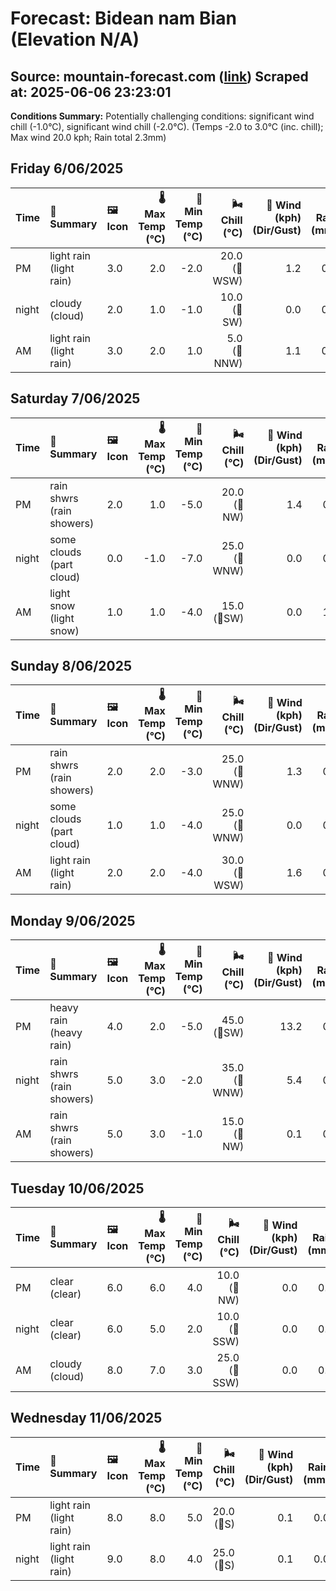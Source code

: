 # Forecast: Bidean nam Bian (Elevation N/A)
**Source:** mountain-forecast.com ([link](https://www.mountain-forecast.com/peaks/Bidean-nam-Bian/forecasts/1150))
**Scraped at:** 2025-06-06 23:23:01
---

**Conditions Summary:** Potentially challenging conditions: significant wind chill (-1.0°C), significant wind chill (-2.0°C). (Temps -2.0 to 3.0°C (inc. chill); Max wind 20.0 kph; Rain total 2.3mm)

## Friday 6/06/2025
| **Time** | **📝 Summary** | **🖼️ Icon** | **🌡️ Max Temp (°C)** | **🥶 Min Temp (°C)** | **🌬️ Chill (°C)** | **💨 Wind (kph) (Dir/Gust)** | **💧 Rain (mm)** | **❄️ Snow (cm)** | **☁️ Cloud Base (m)** | **🧊 Freezing Lvl (m)** |
|:------- |:------- |:----- |--------------: |-------------: |-----------: |---------------------: |---------: |----------: |---------------: |----------------: |
| PM      | light rain<br><span class="icon-desc">(light rain)</span> | 3.0 | 2.0 | -2.0 | 20.0<br>(🧭WSW) | 1.2 | 0.0 | 650 | 1500 |
| night   | cloudy<br><span class="icon-desc">(cloud)</span> | 2.0 | 1.0 | -1.0 | 10.0<br>(🧭SW) | 0.0 | 0.0 | 1400 | 1400 |
| AM      | light rain<br><span class="icon-desc">(light rain)</span> | 3.0 | 2.0 | 1.0 | 5.0<br>(🧭NNW) | 1.1 | 0.0 | 1350 | 1400 |

## Saturday 7/06/2025
| **Time** | **📝 Summary** | **🖼️ Icon** | **🌡️ Max Temp (°C)** | **🥶 Min Temp (°C)** | **🌬️ Chill (°C)** | **💨 Wind (kph) (Dir/Gust)** | **💧 Rain (mm)** | **❄️ Snow (cm)** | **☁️ Cloud Base (m)** | **🧊 Freezing Lvl (m)** |
|:------- |:------- |:----- |--------------: |-------------: |-----------: |---------------------: |---------: |----------: |---------------: |----------------: |
| PM      | rain shwrs<br><span class="icon-desc">(rain showers)</span> | 2.0 | 1.0 | -5.0 | 20.0<br>(🧭NW) | 1.4 | 0.0 | 700 | 1450 |
| night   | some clouds<br><span class="icon-desc">(part cloud)</span> | 0.0 | -1.0 | -7.0 | 25.0<br>(🧭WNW) | 0.0 | 0.0 | 750 | 1000 |
| AM      | light snow<br><span class="icon-desc">(light snow)</span> | 1.0 | 1.0 | -4.0 | 15.0<br>(🧭SW) | 0.0 | 1.0 | 650 | 1250 |

## Sunday 8/06/2025
| **Time** | **📝 Summary** | **🖼️ Icon** | **🌡️ Max Temp (°C)** | **🥶 Min Temp (°C)** | **🌬️ Chill (°C)** | **💨 Wind (kph) (Dir/Gust)** | **💧 Rain (mm)** | **❄️ Snow (cm)** | **☁️ Cloud Base (m)** | **🧊 Freezing Lvl (m)** |
|:------- |:------- |:----- |--------------: |-------------: |-----------: |---------------------: |---------: |----------: |---------------: |----------------: |
| PM      | rain shwrs<br><span class="icon-desc">(rain showers)</span> | 2.0 | 2.0 | -3.0 | 25.0<br>(🧭WNW) | 1.3 | 0.0 | 300 | 1450 |
| night   | some clouds<br><span class="icon-desc">(part cloud)</span> | 1.0 | 1.0 | -4.0 | 25.0<br>(🧭WNW) | 0.0 | 0.0 | 900 | 1300 |
| AM      | light rain<br><span class="icon-desc">(light rain)</span> | 2.0 | 2.0 | -4.0 | 30.0<br>(🧭WSW) | 1.6 | 0.0 | 650 | 1450 |

## Monday 9/06/2025
| **Time** | **📝 Summary** | **🖼️ Icon** | **🌡️ Max Temp (°C)** | **🥶 Min Temp (°C)** | **🌬️ Chill (°C)** | **💨 Wind (kph) (Dir/Gust)** | **💧 Rain (mm)** | **❄️ Snow (cm)** | **☁️ Cloud Base (m)** | **🧊 Freezing Lvl (m)** |
|:------- |:------- |:----- |--------------: |-------------: |-----------: |---------------------: |---------: |----------: |---------------: |----------------: |
| PM      | heavy rain<br><span class="icon-desc">(heavy rain)</span> | 4.0 | 2.0 | -5.0 | 45.0<br>(🧭SW) | 13.2 | 0.0 | 300 | 1450 |
| night   | rain shwrs<br><span class="icon-desc">(rain showers)</span> | 5.0 | 3.0 | -2.0 | 35.0<br>(🧭WNW) | 5.4 | 0.0 | 250 | 2400 |
| AM      | rain shwrs<br><span class="icon-desc">(rain showers)</span> | 5.0 | 3.0 | -1.0 | 15.0<br>(🧭NW) | 0.1 | 0.0 | 700 | 1450 |

## Tuesday 10/06/2025
| **Time** | **📝 Summary** | **🖼️ Icon** | **🌡️ Max Temp (°C)** | **🥶 Min Temp (°C)** | **🌬️ Chill (°C)** | **💨 Wind (kph) (Dir/Gust)** | **💧 Rain (mm)** | **❄️ Snow (cm)** | **☁️ Cloud Base (m)** | **🧊 Freezing Lvl (m)** |
|:------- |:------- |:----- |--------------: |-------------: |-----------: |---------------------: |---------: |----------: |---------------: |----------------: |
| PM      | clear<br><span class="icon-desc">(clear)</span> | 6.0 | 6.0 | 4.0 | 10.0<br>(🧭NW) | 0.0 | 0.0 | 1550 | 2350 |
| night   | clear<br><span class="icon-desc">(clear)</span> | 6.0 | 5.0 | 2.0 | 10.0<br>(🧭SSW) | 0.0 | 0.0 | 1700 | 3050 |
| AM      | cloudy<br><span class="icon-desc">(cloud)</span> | 8.0 | 7.0 | 3.0 | 25.0<br>(🧭SSW) | 0.0 | 0.0 | 800 | 3250 |

## Wednesday 11/06/2025
| **Time** | **📝 Summary** | **🖼️ Icon** | **🌡️ Max Temp (°C)** | **🥶 Min Temp (°C)** | **🌬️ Chill (°C)** | **💨 Wind (kph) (Dir/Gust)** | **💧 Rain (mm)** | **❄️ Snow (cm)** | **☁️ Cloud Base (m)** | **🧊 Freezing Lvl (m)** |
|:------- |:------- |:----- |--------------: |-------------: |-----------: |---------------------: |---------: |----------: |---------------: |----------------: |
| PM      | light rain<br><span class="icon-desc">(light rain)</span> | 8.0 | 8.0 | 5.0 | 20.0<br>(🧭S) | 0.1 | 0.0 | 700 | 3250 |
| night   | light rain<br><span class="icon-desc">(light rain)</span> | 9.0 | 8.0 | 4.0 | 25.0<br>(🧭S) | 0.1 | 0.0 | 800 | 3350 |